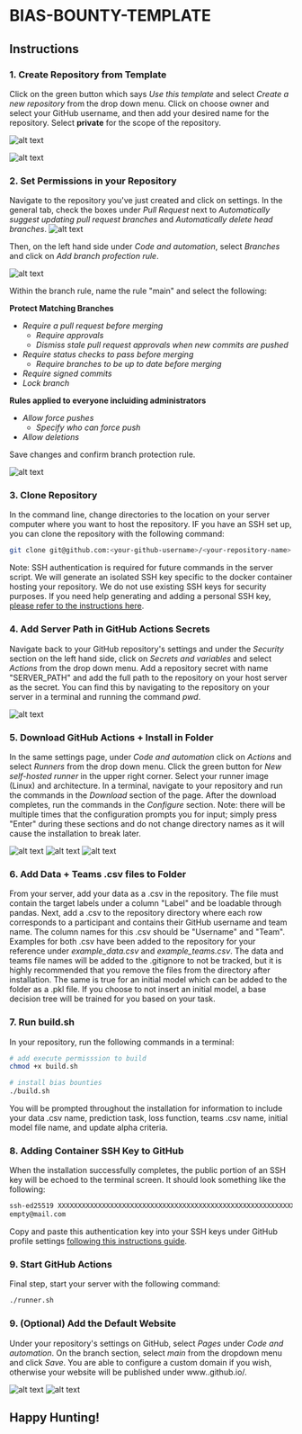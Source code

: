 # BIAS-BOUNTY-TEMPLATE

## Instructions

### 1. Create Repository from Template
Click on the green button which says *Use this template* and select *Create a new repository* from the drop down menu. Click on choose owner and select your GitHub username, and then add your desired name for the repository. Select **private** for the scope of the repository.

![alt text](installation/setup-images/homepage.png)

![alt text](installation/setup-images/repository-creation.png)

### 2. Set Permissions in your Repository
Navigate to the repository you've just created and click on settings. In the general tab, check the boxes under *Pull Request* next to *Automatically suggest updating pull request branches* and *Automatically delete head branches*. 
![alt text](installation/setup-images/permissions-1.png)

Then, on the left hand side under *Code and automation*, select *Branches* and click on *Add branch profection rule*. 

![alt text](installation/setup-images/branch-protection-1.png)

Within the branch rule, name the rule "main" and select the following:

**Protect Matching Branches**
- *Require a pull request before merging*
    - *Require approvals*
    - *Dismiss stale pull request approvals when new commits are pushed*
- *Require status checks to pass before merging*
    - *Require branches to be up to date before merging*
- *Require signed commits*
- *Lock branch*

**Rules applied to everyone incluiding administrators**
- *Allow force pushes*
    - *Specify who can force push*
- *Allow deletions*

Save changes and confirm branch protection rule.

![alt text](installation/setup-images/branch-protection-2.png)

### 3. Clone Repository
In the command line, change directories to the location on your server computer where you want to host the repository. IF you have an SSH set up, you can clone the repository with the following command: 
```bash
git clone git@github.com:<your-github-username>/<your-repository-name>.git
```
Note: SSH authentication is required for future commands in the server script. We will generate an isolated SSH key specific to the docker container hosting your repository. We do not use existing SSH keys for security purposes. If you need help generating and adding a personal SSH key, [please refer to the instructions here](https://docs.github.com/en/authentication/connecting-to-github-with-ssh/generating-a-new-ssh-key-and-adding-it-to-the-ssh-agent).

### 4. Add Server Path in GitHub Actions Secrets
Navigate back to your GitHub repository's settings and under the *Security* section on the left hand side, click on *Secrets and variables* and select *Actions* from the drop down menu. Add a repository secret with name "SERVER_PATH" and add the full path to the repository on your host server as the secret. You can find this by navigating to the repository on your server in a terminal and running the command *pwd*.

![alt text](installation/setup-images/repository-secret.png)

### 5. Download GitHub Actions + Install in Folder
In the same settings page, under *Code and automation* click on *Actions* and select *Runners* from the drop down menu. Click the green button for *New self-hosted runner* in the upper right corner. Select your runner image (Linux) and architecture. In a terminal, navigate to your repository and run the commands in the *Download* section of the page. After the download completes, run the commands in the *Configure* section. Note: there will be multiple times that the configuration prompts you for input; simply press "Enter" during these sections and do not change directory names as it will cause the installation to break later.

![alt text](installation/setup-images/runner-1.png)
![alt text](installation/setup-images/runner-2.png)
![alt text](installation/setup-images/runner-3.png)

### 6. Add Data + Teams .csv files to Folder
From your server, add your data as a .csv in the repository. The file must contain the target labels under a column "Label" and be loadable through pandas. Next, add a .csv to the repository directory where each row corresponds to a participant and contains their GitHub username and team name. The column names for this .csv should be "Username" and "Team". Examples for both .csv have been added to the repository for your reference under *example_data.csv* and *example_teams.csv*. The data and teams file names will be added to the .gitignore to not be tracked, but it is highly recommended that you remove the files from the directory after installation. The same is true for an initial model which can be added to the folder as a .pkl file. If you choose to not insert an initial model, a base decision tree will be trained for you based on your task.

### 7. Run build.sh
In your repository, run the following commands in a terminal:
```bash
# add execute permisssion to build
chmod +x build.sh

# install bias bounties
./build.sh
```
You will be prompted throughout the installation for information to include your data .csv name, prediction task, loss function, teams .csv name, initial model file name, and update alpha criteria. 


### 8. Adding Container SSH Key to GitHub

When the installation successfully completes, the public portion of an SSH key will be echoed to the terminal screen. It should look something like the following:
```bash
ssh-ed25519 XXXXXXXXXXXXXXXXXXXXXXXXXXXXXXXXXXXXXXXXXXXXXXXXXXXXXXXXXXXXXXXXXXXX
empty@mail.com
```

Copy and paste this authentication key into your SSH keys under GitHub profile settings [following this instructions guide](https://docs.github.com/en/authentication/connecting-to-github-with-ssh/adding-a-new-ssh-key-to-your-github-account).

### 9. Start GitHub Actions
Final step, start your server with the following command:

```bash
./runner.sh
```

### 9. (Optional) Add the Default Website
Under your repository's settings on GitHub, select *Pages* under *Code and automation*. On the branch section, select *main* from the dropdown menu and click *Save*. You are able to configure a custom domain if you wish, otherwise your website will be published under www.<github-username>.github.io/<your-repository-name>.

![alt text](installation/setup-images/webpage-1.png)
![alt text](installation/setup-images/webpage-2.png)

## Happy Hunting!
